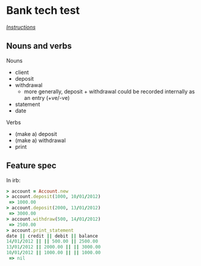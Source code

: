 # Bank tech test

*[Instructions](instructions.md)*

## Nouns and verbs

Nouns
- client
- deposit
- withdrawal
  - more generally, deposit + withdrawal could be recorded internally as an entry (+ve/-ve)
- statement
- date

Verbs
- (make a) deposit
- (make a) withdrawal
- print

## Feature spec

In irb:
```ruby
> account = Account.new
> account.deposit(1000, 10/01/2012)
 => 1000.00
> account.deposit(2000, 13/01/2012)
 => 3000.00
> account.withdraw(500, 14/01/2012)
 => 2500.00
> account.print_statement
date || credit || debit || balance
14/01/2012 || || 500.00 || 2500.00
13/01/2012 || 2000.00 || || 3000.00
10/01/2012 || 1000.00 || || 1000.00
 => nil
```
